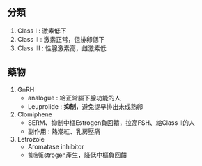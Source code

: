 ## 分類
1. Class I : 激素低下
2. Class II : 激素正常，但排卵低下
3. Class III : 性腺激素高，雌激素低
## 藥物
1. GnRH
	- analogue : 給正常腦下腺功能的人
	- Leuprolide : **抑制**，避免提早排出未成熟卵
2. Clomiphene
	- SERM、抑制中樞Estrogen負回饋，拉高FSH、給Class II的人
	- 副作用 : 熱潮紅、乳房壓痛
3. Letrozole
	- Aromatase inhibitor
	- 抑制Estrogen產生，降低中樞負回饋